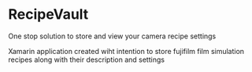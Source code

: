 # RecipeVault
One stop solution to store and view your camera recipe settings

Xamarin application created wiht intention to store fujifilm film simulation recipes along with their description and settings

